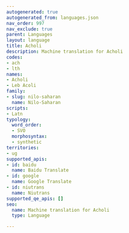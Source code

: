 ```yaml
---
autogenerated: true
autogenerated_from: languages.json
nav_order: 997
nav_exclude: true
parent: Languages
layout: language
title: Acholi
description: Machine translation for Acholi
codes:
- ach
- lth
names:
- Acholi
- Leb Acoli
family:
- slug: nilo-saharan
  name: Nilo-Saharan
scripts:
- Latn
typology:
  word_order:
  - SVO
  morphosyntax:
  - synthetic
territories:
- ug
supported_apis:
- id: baidu
  name: Baidu Translate
- id: google
  name: Google Translate
- id: niutrans
  name: Niutrans
supported_qe_apis: []
seo:
  name: Machine translation for Acholi
  type: Language

---
```


